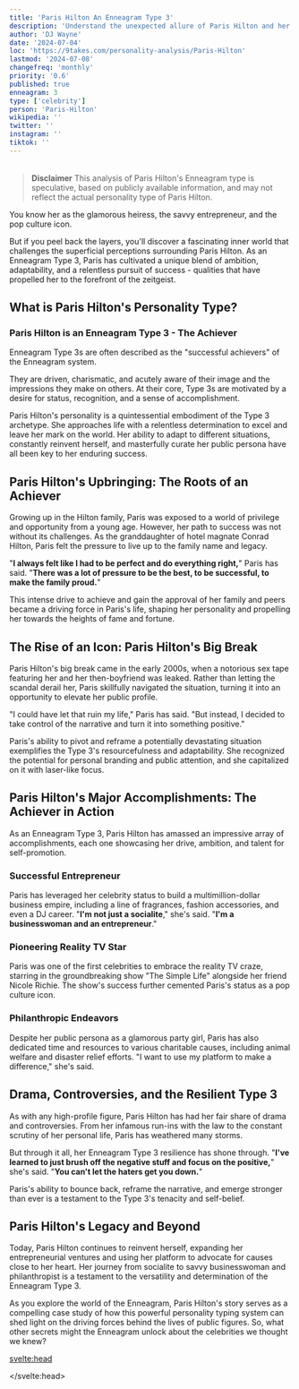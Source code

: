 ```yaml
---
title: 'Paris Hilton An Enneagram Type 3'
description: 'Understand the unexpected allure of Paris Hilton and her inner world'
author: 'DJ Wayne'
date: '2024-07-04'
loc: 'https://9takes.com/personality-analysis/Paris-Hilton'
lastmod: '2024-07-08'
changefreq: 'monthly'
priority: '0.6'
published: true
enneagram: 3
type: ['celebrity']
person: 'Paris-Hilton'
wikipedia: ''
twitter: ''
instagram: ''
tiktok: ''
---
```


<!-- // notes:
https://claude.ai/chat/39b7cb1c-9cd8-4b42-8fba-3e7ca60e1037
-->

<script>
	import  PopCard  from "$lib/components/atoms/PopCard.svelte";
</script>
<div
	style="display: flex;
    justify-content: center;
    margin: 1rem 0;
	"
>
	<PopCard
		image={`/types/3s/${'Paris-Hilton'}.webp`}
		showIcon={false}
		enneagramType="3"
		displayText="Paris Hilton"
		subtext=""
	/>
</div>

> **Disclaimer** This analysis of Paris Hilton's Enneagram type is speculative, based on publicly available information, and may not reflect the actual personality type of Paris Hilton.

<p class="firstLetter">You know her as the glamorous heiress, the savvy entrepreneur, and the pop culture icon.</p>

But if you peel back the layers, you'll discover a fascinating inner world that challenges the superficial perceptions surrounding Paris Hilton. As an Enneagram Type 3, Paris has cultivated a unique blend of ambition, adaptability, and a relentless pursuit of success - qualities that have propelled her to the forefront of the zeitgeist.

## What is Paris Hilton's Personality Type?

### Paris Hilton is an Enneagram Type 3 - The Achiever

Enneagram Type 3s are often described as the "successful achievers" of the Enneagram system.

They are driven, charismatic, and acutely aware of their image and the impressions they make on others. At their core, Type 3s are motivated by a desire for status, recognition, and a sense of accomplishment.

Paris Hilton's personality is a quintessential embodiment of the Type 3 archetype. She approaches life with a relentless determination to excel and leave her mark on the world. Her ability to adapt to different situations, constantly reinvent herself, and masterfully curate her public persona have all been key to her enduring success.

## Paris Hilton's Upbringing: The Roots of an Achiever

Growing up in the Hilton family, Paris was exposed to a world of privilege and opportunity from a young age. However, her path to success was not without its challenges. As the granddaughter of hotel magnate Conrad Hilton, Paris felt the pressure to live up to the family name and legacy.

"**I always felt like I had to be perfect and do everything right,**" Paris has said. "**There was a lot of pressure to be the best, to be successful, to make the family proud.**"

This intense drive to achieve and gain the approval of her family and peers became a driving force in Paris's life, shaping her personality and propelling her towards the heights of fame and fortune.

## The Rise of an Icon: Paris Hilton's Big Break

Paris Hilton's big break came in the early 2000s, when a notorious sex tape featuring her and her then-boyfriend was leaked. Rather than letting the scandal derail her, Paris skillfully navigated the situation, turning it into an opportunity to elevate her public profile.

"I could have let that ruin my life," Paris has said. "But instead, I decided to take control of the narrative and turn it into something positive."

Paris's ability to pivot and reframe a potentially devastating situation exemplifies the Type 3's resourcefulness and adaptability. She recognized the potential for personal branding and public attention, and she capitalized on it with laser-like focus.

## Paris Hilton's Major Accomplishments: The Achiever in Action

As an Enneagram Type 3, Paris Hilton has amassed an impressive array of accomplishments, each one showcasing her drive, ambition, and talent for self-promotion.

### Successful Entrepreneur

Paris has leveraged her celebrity status to build a multimillion-dollar business empire, including a line of fragrances, fashion accessories, and even a DJ career. "**I'm not just a socialite**," she's said. "**I'm a businesswoman and an entrepreneur**."

### Pioneering Reality TV Star

Paris was one of the first celebrities to embrace the reality TV craze, starring in the groundbreaking show "The Simple Life" alongside her friend Nicole Richie. The show's success further cemented Paris's status as a pop culture icon.

### Philanthropic Endeavors

Despite her public persona as a glamorous party girl, Paris has also dedicated time and resources to various charitable causes, including animal welfare and disaster relief efforts. "I want to use my platform to make a difference," she's said.

## Drama, Controversies, and the Resilient Type 3

As with any high-profile figure, Paris Hilton has had her fair share of drama and controversies. From her infamous run-ins with the law to the constant scrutiny of her personal life, Paris has weathered many storms.

But through it all, her Enneagram Type 3 resilience has shone through. "**I've learned to just brush off the negative stuff and focus on the positive,**" she's said. "**You can't let the haters get you down.**"

Paris's ability to bounce back, reframe the narrative, and emerge stronger than ever is a testament to the Type 3's tenacity and self-belief.

## Paris Hilton's Legacy and Beyond

Today, Paris Hilton continues to reinvent herself, expanding her entrepreneurial ventures and using her platform to advocate for causes close to her heart. Her journey from socialite to savvy businesswoman and philanthropist is a testament to the versatility and determination of the Enneagram Type 3.

As you explore the world of the Enneagram, Paris Hilton's story serves as a compelling case study of how this powerful personality typing system can shed light on the driving forces behind the lives of public figures. So, what other secrets might the Enneagram unlock about the celebrities we thought we knew?

<svelte:head>

<script type="application/ld+json">
{
  "@context": "http://schema.org",
  "@graph": [
    {
      "@type": "Article",
      "articleBody": "You know her as the glamorous heiress, the savvy entrepreneur, and the pop culture icon. But if you peel back the layers, you'll discover a fascinating inner world that challenges the superficial perceptions surrounding Paris Hilton. As an Enneagram Type 3, Paris has cultivated a unique blend of ambition, adaptability, and a relentless pursuit of success - qualities that have propelled her to the forefront of the zeitgeist. This article explores Paris Hilton's personality from the lens of the Enneagram Type 3, delving into her upbringing, rise to fame, major accomplishments, and how she has navigated drama and controversies.",
      "creator" : ["DJ Wayne"],
      "author": {
        "@type": "Person",
        "name": "DJ Wayne",
        "sameAs": ["https://www.instagram.com/djwayne3/", "https://www.youtube.com/@djwayne3", "https://www.linkedin.com/in/davidtwayne/", "https://twitter.com/djwayne3"]
      },
      "dateModified": {
        "@type": "Date",
        "@value": "2024-07-08"
      },
      "datePublished": {
        "@type": "Date",
        "@value": "2024-07-04"
      },
      "description": "This blog post examines Paris Hilton's personality through the lens of the Enneagram Type 3, exploring her upbringing, rise to fame, major accomplishments, and how she has handled drama and controversies.",
      "headline": "The Unexpected Allure of Paris Hilton: Unveiling the Enneagram Type 3 in Action",
      "image": {
        "@type": "ImageObject",
        "height": 900,
        "url": "https://9takes.com/types/3s/Paris-Hilton.webp",
        "width": 900
      },
      "mainEntityOfPage": {
        "@id": "https://9takes.com/personality-analysis/Paris-Hilton",
        "@type": "WebPage"
      },
      "mentions": {
        "@type": "Person",
        "name": "Paris Hilton",
        "sameAs": [
          "https://en.wikipedia.org/wiki/Paris_Hilton",
          "https://www.instagram.com/parishilton/",
          "https://twitter.com/ParisHilton"
        ]
      },
      "publisher": {
        "@type": "Organization",
        "sameAs": ["https://www.instagram.com/9takesdotcom/", "https://twitter.com/9takesdotcom"],
        "logo": {
          "@type": "ImageObject",
          "url": "https://9takes.com/brand/aero.png"
        },
        "name": "9takes"
      }
    },
    {
      "@type": "FAQPage",
      "mainEntity": [
        {
          "@type": "Question",
          "acceptedAnswer": {
            "@type": "Answer",
            "text": "Paris Hilton is an Enneagram Type 3, also known as The Achiever. Enneagram Type 3s are driven, charismatic, and acutely aware of their image and the impressions they make on others. They are motivated by a desire for status, recognition, and a sense of accomplishment, which aligns with Paris Hilton's personality and the trajectory of her career."
          },
          "name": "What is Paris Hilton's Enneagram type?"
        },
        {
          "@type": "Question",
          "acceptedAnswer": {
            "@type": "Answer",
            "text": "Paris Hilton's upbringing in the Hilton family, with the pressure to live up to the family name and legacy, contributed to the development of her Enneagram Type 3 traits. Her intense drive to achieve and gain the approval of her family and peers became a driving force in her life, shaping her personality and propelling her towards fame and success."
          },
          "name": "How did Paris Hilton's upbringing shape her Enneagram Type 3 personality?"
        },
        {
          "@type": "Question",
          "acceptedAnswer": {
            "@type": "Answer",
            "text": "Paris Hilton's ability to pivot and reframe a potentially devastating situation, such as the notorious sex tape scandal, exemplifies the Type 3's resourcefulness and adaptability. She recognized the potential for personal branding and public attention, and she capitalized on it with laser-like focus, further cementing her status as a pop culture icon."
          },
          "name": "How did Paris Hilton's response to controversies showcase her Enneagram Type 3 traits?"
        },
        {
          "@type": "Question",
          "acceptedAnswer": {
            "@type": "Answer",
            "text": "Paris Hilton's impressive array of accomplishments, including her successful entrepreneurial ventures, pioneering reality TV career, and philanthropic endeavors, all showcase her drive, ambition, and talent for self-promotion - key characteristics of the Enneagram Type 3 personality."
          },
          "name": "What are some examples of Paris Hilton's major accomplishments that reflect her Enneagram Type 3 traits?"
        },
        {
          "@type": "Question",
          "acceptedAnswer": {
            "@type": "Answer",
            "text": "Despite the drama and controversies Paris Hilton has faced, her Enneagram Type 3 resilience has shone through. Her ability to bounce back, reframe the narrative, and emerge stronger than ever is a testament to the Type 3's tenacity and self-belief."
          },
          "name": "How has Paris Hilton navigated the drama and controversies in her life as an Enneagram Type 3?"
        }
      ]
    }
  ]
}
</script>

</svelte:head>

<style lang="scss"></style>
